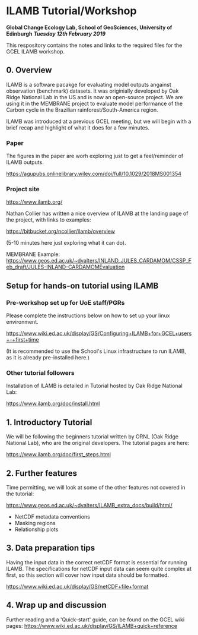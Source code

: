# ILAMB Tutorial/Workshop 

**Global Change Ecology Lab, School of GeoSciences, University of Edinburgh**
***Tuesday 12th February 2019***

This respository contains the notes and links to the required files for the GCEL ILAMB workshop.

## 0. Overview

ILAMB is a software pacakge for evaluating model outputs angainst observation (benchmark) datasets. It was originially developed by Oak Ridge National Lab in the US and is now an open-source project. We are using it in the MEMBRANE project to evaluate model performance of the Carbon cycle in the Brazilian rainforest/South-America region.

ILAMB was introduced at a previous GCEL meeting, but we will begin with a brief recap and highlight of what it does for a few minutes.

### Paper

The figures in the paper are worh exploring just to get a feel/reminder of ILAMB outputs.

https://agupubs.onlinelibrary.wiley.com/doi/full/10.1029/2018MS001354

### Project site

https://www.ilamb.org/

Nathan Collier has written a nice overview of ILAMB at the landing page of the project, with links to examples:

https://bitbucket.org/ncollier/ilamb/overview

(5-10 minutes here just exploring what it can do).

MEMBRANE Example: https://www.geos.ed.ac.uk/~dvalters/INLAND_JULES_CARDAMOM/CSSP_Feb_draft/JULES-INLAND-CARDAMOMEvaluation

## Setup for hands-on tutorial using ILAMB

### Pre-workshop set up for UoE staff/PGRs

Please complete the instructions below on how to set up your linux environment.

https://www.wiki.ed.ac.uk/display/GS/Configuring+ILAMB+for+GCEL+users+-+first+time

(It is recommended to use the School's Linux infrastructure to run ILAMB, as it is already pre-installed here.)

### Other tutorial followers

Installation of ILAMB is detailed in Tutorial hosted by Oak Ridge National Lab:

https://www.ilamb.org/doc/install.html

## 1. Introductory Tutorial

We will be following the beginners tutorial written by ORNL (Oak Ridge National Lab), who are the original developers. The tutorial pages are here:

https://www.ilamb.org/doc/first_steps.html

## 2. Further features

Time permitting, we will look at some of the other features not covered in the tutorial:

https://www.geos.ed.ac.uk/~dvalters/ILAMB_extra_docs/build/html/

 - NetCDF metadata conventions
 - Masking regions
 - Relationship plots

## 3. Data preparation tips

Having the input data in the correct netCDF format is essential for running ILAMB. The specifications for netCDF input data can seem quite complex at first, so this section will cover how input data should be formatted.

https://www.wiki.ed.ac.uk/display/GS/netCDF+file+format

## 4. Wrap up and discussion

Further reading and a 'Quick-start' guide, can be found on the GCEL wiki pages: https://www.wiki.ed.ac.uk/display/GS/ILAMB+quick+reference


